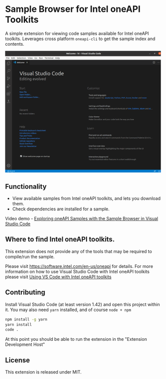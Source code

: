 # Sample Browser for Intel oneAPI Toolkits

A simple extension for viewing code samples available for Intel oneAPI toolkits.
Leverages cross platform `oneapi-cli` to get the sample index and contents.

![Gif of the extension in action](demo.gif)

## Functionality

* View available samples from Intel oneAPI toolkits, and lets you download them.
* Check dependencies are installed for a sample.

Video demo - [Exploring oneAPI Samples with the Sample Browser in Visual Studio Code](https://youtu.be/hdpcNBB2aEU)

## Where to find Intel oneAPI toolkits.

This extension does not provide any of the tools that may be required to compile/run the sample.

Please visit https://software.intel.com/en-us/oneapi for details. For more information on how to use Visual Studio Code with Intel oneAPI toolkits please visit [Using VS Code with Intel oneAPI toolkits](https://software.intel.com/content/www/us/en/develop/documentation/using-vs-code-with-intel-oneapi/top.html)

## Contributing 
Install Visual Studio Code (at least version 1.42) and open this project within it.
You may also need `yarn` installed, and of course `node + npm`

```bash
npm install -g yarn
yarn install
code .
```

At this point you should be able to run the extension in the "Extension Development Host"

## License
This extension is released under MIT.
